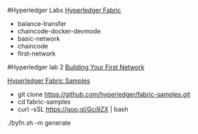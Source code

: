 #Hyperledger Labs
[Hyperledger Fabric](http://hyperledger-fabric.readthedocs.io/en/latest/samples.html)

* balance-transfer		
* chaincode-docker-devmode
* basic-network			
* chaincode			
* first-network

#Hyperledger lab 2
[Building Your First Network](http://hyperledger-fabric.readthedocs.io/en/latest/build_network.html)

[Hyperledger Fabric Samples](http://hyperledger-fabric.readthedocs.io/en/latest/samples.html)

* git clone https://github.com/hyperledger/fabric-samples.git
* cd fabric-samples
* curl -sSL https://goo.gl/Gci9ZX | bash


./byfn.sh -m generate
 


